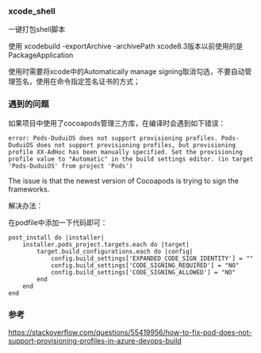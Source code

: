 ### xcode_shell
一键打包shell脚本

使用 xcodebuild -exportArchive -archivePath
xcode8.3版本以前使用的是 PackageApplication

使用时需要将xcode中的Automatically manage signing取消勾选，不要自动管理签名，使用在命令指定签名证书的方式；

### 遇到的问题
如果项目中使用了cocoapods管理三方库，在编译时会遇到如下错误：

``
error: Pods-DuduiOS does not support provisioning profiles. Pods-DuduiOS does not support provisioning profiles, but provisioning profile XX-AdHoc has been manually specified. Set the provisioning profile value to "Automatic" in the build settings editor. (in target 'Pods-DuduiOS' from project 'Pods')
``

The issue is that the newest version of Cocoapods is trying to sign the frameworks.

解决办法：

在podfile中添加一下代码即可：
```
post_install do |installer|
    installer.pods_project.targets.each do |target|
        target.build_configurations.each do |config|
            config.build_settings['EXPANDED_CODE_SIGN_IDENTITY'] = ""
            config.build_settings['CODE_SIGNING_REQUIRED'] = "NO"
            config.build_settings['CODE_SIGNING_ALLOWED'] = "NO"
        end
    end
end
```

### 参考
https://stackoverflow.com/questions/55419956/how-to-fix-pod-does-not-support-provisioning-profiles-in-azure-devops-build
